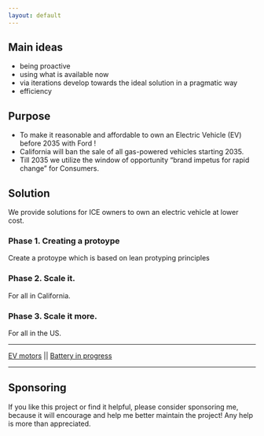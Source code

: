 ```yaml
---
layout: default
---
```


## Main ideas

- being proactive
- using what is available now
- via iterations develop towards the ideal solution in a pragmatic way
- efficiency

## Purpose
* To make it reasonable and affordable to own an Electric Vehicle (EV) before 2035 with Ford !
* California will ban the sale of all gas-powered vehicles starting 2035. 
* Till 2035 we utilize the window of opportunity “brand impetus for rapid change” for Consumers.

## Solution

We provide solutions for ICE owners to own an electric vehicle at lower cost.

### Phase 1. Creating a protoype

Create a protoype which is based on lean protyping principles

### Phase 2. Scale it.

For all in California.


### Phase 3. Scale it more.

For all in the US.

***
 [EV motors](./electric_motors.html) || [Battery in progress](./battery.md) 
 
***


## Sponsoring

If you like this project or find it helpful, please consider sponsoring me, 
because it will encourage and help me better maintain the project! 
Any help is more than appreciated. 

